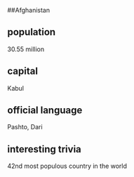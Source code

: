 ##Afghanistan
## population  
30.55 million 

## capital
Kabul
 
## official language
Pashto, Dari

## interesting trivia
42nd most populous country in the world


